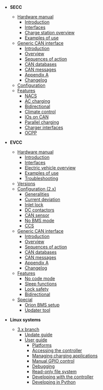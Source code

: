 - **SECC**
    - [Hardware manual](charge-controllers/ADM-CS-SECC/README.md)
        - [Introduction](charge-controllers/ADM-CS-SECC/introduction.md)
        - [Interfaces](charge-controllers/ADM-CS-SECC/interfaces.md)
        - [Charge station overview](charge-controllers/ADM-CS-SECC/evse_overview.md)
        - [Examples of use](charge-controllers/ADM-CS-SECC/examples.md)
    - [Generic CAN interface](charge-controllers/secc_generic/README.md)
        - [Introduction](charge-controllers/secc_generic/introduction.md)
        - [Overview](charge-controllers/secc_generic/overview.md)
        - [Sequences of action](charge-controllers/secc_generic/sequences.md)
        - [CAN databases](charge-controllers/secc_generic/databases.md)
        - [CAN messages](charge-controllers/secc_generic/can.md)
        - [Appendix A](charge-controllers/secc_generic/appendix-a.md)
        - [Changelog](charge-controllers/secc_generic/changelog.md)
    <!-- - [Migration from 3.x to 4.x](charge-controllers/secc_migration_3_to_4.md) -->
    - [Configuration](charge-controllers/secc_configuration.md)
    - [Features](charge-controllers/secc_features.md)
        - [NACS](charge-controllers/secc_nacs.md)
        - [AC charging](charge-controllers/secc_ac_charging.md)
        - [Bidirectional](charge-controllers/secc_generic/secc_bidirectional.md)
        - [Climate control](charge-controllers/secc_climate_control.md)
        - [IOs on CAN](charge-controllers/secc_can_ios.md)
        <!-- - [OCPP](charge-controllers/secc_ocpp.md) -->
        - [Parallel charging](charge-controllers/secc_parallel_charging.md)
        - [Charger interfaces](charge-controllers/charger_interfaces.md)
        <!-- - [Special](charge-controllers/secc_special.md)
            - [Flashing Advantics power modules](charge-controllers/secc_afpu.md) -->
        - [OCPP](charge-controllers/ocpp16j.md)

- **EVCC**
    <!-- - [Specifications](charge-controllers/ADM-CS-EVCC/specifications.md) -->
    - [Hardware manual](charge-controllers/ADM-CS-EVCC/README.md)
        - [Introduction](charge-controllers/ADM-CS-EVCC/introduction.md)
        - [Interfaces](charge-controllers/ADM-CS-EVCC/interfaces.md)
        - [Electric vehicle overview](charge-controllers/ADM-CS-EVCC/ev_overview.md)
        - [Examples of use](charge-controllers/ADM-CS-EVCC/examples.md)
        - [Troubleshooting](charge-controllers/ADM-CS-EVCC/troubleshooting.md)
    - [Versions](charge-controllers/evcc_versions.md)
    - [Configuration (2.x)](charge-controllers/evcc_configuration/README.md)
        - [Generalities](charge-controllers/evcc_configuration/generalities.md)
        - [Current deviation](charge-controllers/evcc_configuration/current_deviation.md)
        - [Inlet lock](charge-controllers/evcc_configuration/inlet_lock.md)
        - [DC contactors](charge-controllers/evcc_configuration/dc_contactors.md)
        - [CAN sensor](charge-controllers/evcc_configuration/can_sensor.md)
        - [No BMS mode](charge-controllers/evcc_configuration/no_bms.md)
        - [CCS](charge-controllers/evcc_configuration/ccs.md)
    - [Generic CAN interface](charge-controllers/evcc_generic/README.md)
        - [Introduction](charge-controllers/evcc_generic/introduction.md)
        - [Overview](charge-controllers/evcc_generic/overview.md)
        - [Sequences of action](charge-controllers/evcc_generic/sequences.md)
        - [CAN databases](charge-controllers/evcc_generic/databases.md)
        - [CAN messages](charge-controllers/evcc_generic/can.md)
        - [Appendix A](charge-controllers/evcc_generic/appendix-a.md)
        - [Changelog](charge-controllers/evcc_generic/changelog.md)
    - [Features](charge-controllers/evcc_features.md)
        - [No code mode](charge-controllers/evcc_no_code_mode.md)
        <!-- - [Temperature control](charge-controllers/evcc_temperature_control.md) -->
        - [Sleep functions](charge-controllers/evcc_sleep.md)
        - [Lock safety](charge-controllers/evcc_lock_safety.md)
        - [Bidirectional](charge-controllers/evcc_bidirectional.md)
    - [Special](charge-controllers/evcc_special.md)
        - [Orion BMS setup](charge-controllers/evcc_orion_bms/orion_bms_integration.md)
        - [Updater tool](charge-controllers/evcc_updater.md)

- **Linux systems**
    - [3.x branch](charge-controllers/systems_branch3.md)
        - [Update guide](charge-controllers/sys3_update.md)
        - [User guide](charge-controllers/sys3_user/README.md)
            - [Platforms](charge-controllers/sys3_user/platforms.md)
            - [Accessing the controller](charge-controllers/sys3_user/access.md)
            - [Managing charging applications](charge-controllers/sys3_user/applications.md)
            - [Manual GPIO control](charge-controllers/sys3_user/gpios.md)
            - [Debugging](charge-controllers/sys3_user/debugging.md)
            - [Read-only file system](charge-controllers/sys3_user/read-only.md)
            - [Developing with the controller](charge-controllers/sys3_user/developing.md)
            - [Developing in Python](charge-controllers/sys3_user/python.md)
    <!-- - [4.x branch](charge-controllers/systems_branch4.m) -->
